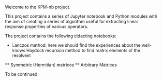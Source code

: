 Welcome to the KPM-nb project.

This project contains a series of Jupyter notebook and Python modules with the aim of creating a series of algorithm useful for extracting linear response properties of various operators.

The project contains the following didacting notebooks:

* Lanczos method: here we should find the experiences about the well-knows Haydock recursion method to find matrix elements of the resolvent

** Symmetric (Hermitian) matrices
** Arbitrary Matrices

To be continued
